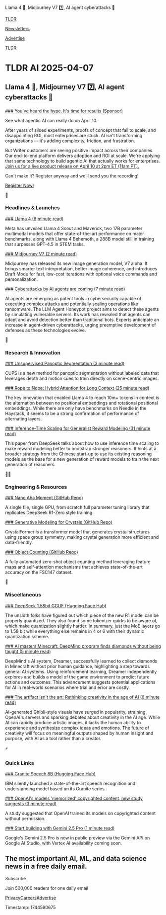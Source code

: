 Llama 4 🦙, Midjourney V7 7️⃣, AI agent cyberattacks 🤖

[TLDR](/)

[Newsletters](/newsletters)

[Advertise](https://advertise.tldr.tech/)

[TLDR](/)

# TLDR AI 2025-04-07

## Llama 4 🦙, Midjourney V7 7️⃣, AI agent cyberattacks 🤖

### 

[### You've heard the hype. It's time for results (Sponsor)](https://srv.buysellads.com/ads/long/x/TFFZDSDFTTTTTTCHUULC5TTTTTT3JMXCKATTTTTTA3EOY7YTTTTTTL4252NNORDFP7FFP7475JPWAKBKQMHNN2DJ2QKT)

See what agentic AI can really do on April 10.

After years of siloed experiments, proofs of concept that fail to scale, and disappointing ROI, most enterprises are stuck. AI isn't transforming organizations — it's adding complexity, friction, and frustration.

But Writer customers are seeing positive impact across their companies. Our end-to-end platform delivers adoption and ROI at scale. We're applying that same technology to build agentic AI that actually works for enterprises. [Join us for a live product release on April 10 at 2pm ET (11am PT).](https://srv.buysellads.com/ads/long/x/TFFZDSDFTTTTTTCHUULC5TTTTTT3JMXCKATTTTTTA3EOY7YTTTTTTL4252NNORDFP7FFP7475JPWAKBKQMHNN2DJ2QKT)

Can't make it? Register anyway and we'll send you the recording!

[Register Now!](https://srv.buysellads.com/ads/long/x/TFFZDSDFTTTTTTCHUULC5TTTTTT3JMXCKATTTTTTA3EOY7YTTTTTTL4252NNORDFP7FFP7475JPWAKBKQMHNN2DJ2QKT)

🚀

### Headlines & Launches

[### Llama 4 (6 minute read)](https://ai.meta.com/blog/llama-4-multimodal-intelligence/?utm_source=tldrai)

Meta has unveiled Llama 4 Scout and Maverick, two 17B parameter multimodal models that offer state-of-the-art performance on major benchmarks, along with Llama 4 Behemoth, a 288B model still in training that surpasses GPT-4.5 in STEM tasks.

[### Midjourney V7 (2 minute read)](https://www.midjourney.com/updates/v7-alpha?utm_source=tldrai)

Midjourney has released its new image generation model, V7 alpha. It brings smarter text interpretation, better image coherence, and introduces Draft Mode for fast, low-cost iterations with optional voice commands and personalization.

[### Cyberattacks by AI agents are coming (7 minute read)](https://www.technologyreview.com/2025/04/04/1114228/cyberattacks-by-ai-agents-are-coming?utm_source=tldrai)

AI agents are emerging as potent tools in cybersecurity capable of executing complex attacks and potentially scaling operations like ransomware. The LLM Agent Honeypot project aims to detect these agents by simulating vulnerable servers. Its work has revealed that agents can adapt and avoid detection better than traditional bots. Experts anticipate an increase in agent-driven cyberattacks, urging preemptive development of defenses as these technologies evolve.

🧠

### Research & Innovation

[### Unsupervised Panoptic Segmentation (3 minute read)](https://visinf.github.io/cups/?utm_source=tldrai)

CUPS is a new method for panoptic segmentation without labeled data that leverages depth and motion cues to train directly on scene-centric images.

[### Rope to Nope: Hybrid Attention for Long Context (25 minute read)](https://arxiv.org/abs/2501.18795?utm_source=tldrai)

The key innovation that enabled Llama 4 to reach 10m+ tokens in context is the alternation between no positional embeddings and rotational positional embeddings. While there are only have benchmarks on Needle in the Haystack, it seems to be a strong confirmation of performance of alternating layers.

[### Inference-Time Scaling for Generalist Reward Modeling (31 minute read)](https://arxiv.org/abs/2504.02495?utm_source=tldrai)

This paper from DeepSeek talks about how to use inference time scaling to make reward modeling better to bootstrap stronger reasoners. It hints at a broader strategy from the Chinese start-up to use its existing reasoning models as the base for a new generation of reward models to train the next generation of reasoners.

👨‍💻

### Engineering & Resources

[### Nano Aha Moment (GitHub Repo)](https://github.com/McGill-NLP/nano-aha-moment?utm_source=tldrai)

A single file, single GPU, from scratch full parameter tuning library that replicates DeepSeek R1-Zero style training.

[### Generative Modeling for Crystals (GitHub Repo)](https://github.com/deepmodeling/crystalformer?utm_source=tldrai)

CrystalFormer is a transformer model that generates crystal structures using space group symmetry, making crystal generation more efficient and data-friendly.

[### Object Counting (GitHub Repo)](https://github.com/AhmedZgaren/Save?utm_source=tldrai)

A fully automated zero-shot object counting method leveraging feature maps and self-attention mechanisms that achieves state-of-the-art accuracy on the FSC147 dataset.

🎁

### Miscellaneous

[### DeepSeek 1.58bit GGUF (Hugging Face Hub)](https://huggingface.co/unsloth/DeepSeek-R1-GGUF/tree/main/DeepSeek-R1-UD-IQ1_S?utm_source=tldrai)

The unsloth folks have figured out which piece of the new R1 model can be properly quantized. They also found some tokenizer quirks to be aware of, which make quantization slightly harder. In summary, just the MoE layers go to 1.58 bit while everything else remains in 4 or 6 with their dynamic quantization scheme.

[### AI masters Minecraft: DeepMind program finds diamonds without being taught (5 minute read)](https://www.nature.com/articles/d41586-025-01019-w?utm_source=tldrai)

DeepMind's AI system, Dreamer, successfully learned to collect diamonds in Minecraft without prior human guidance, highlighting a step towards general AI systems. Using reinforcement learning, Dreamer independently explores and builds a model of the game environment to predict future actions and outcomes. This advancement suggests potential applications for AI in real-world scenarios where trial and error are costly.

[### The artifact isn't the art: Rethinking creativity in the age of AI (6 minute read)](https://www.freethink.com/opinion/studio-ghibli-chatgpt-creativity?utm_source=tldrai)

AI-generated Ghibli-style visuals have surged in popularity, straining OpenAI's servers and sparking debates about creativity in the AI age. While AI can rapidly produce artistic images, it lacks the human ability to experience and synthesize complex ideas and emotions. The future of creativity will focus on meaningful outputs shaped by human insight and purpose, with AI as a tool rather than a creator.

⚡️

### Quick Links

[### Granite Speech 8B (Hugging Face Hub)](https://huggingface.co/ibm-granite/granite-speech-3.2-8b?utm_source=tldrai)

IBM silently launched a state-of-the-art speech recognition and understanding model based on its Granite series.

[### OpenAI's models 'memorized' copyrighted content, new study suggests (3 minute read)](https://techcrunch.com/2025/04/04/openais-models-memorized-copyrighted-content-new-study-suggests/?utm_source=tldrai)

A study suggested that OpenAI trained its models on copyrighted content without permission.

[### Start building with Gemini 2.5 Pro (1 minute read)](https://blog.google/products/gemini/gemini-preview-model-billing-update/?utm_source=tldrai)

Google's Gemini 2.5 Pro is now in public preview via the Gemini API on Google AI Studio, with Vertex AI availability coming soon.

## The most important AI, ML, and data science news in a free daily email.

Subscribe

Join 500,000 readers for one daily email

[Privacy](/privacy)[Careers](https://jobs.ashbyhq.com/tldr.tech)[Advertise](/ai/advertise)

Timestamp: 1744590675